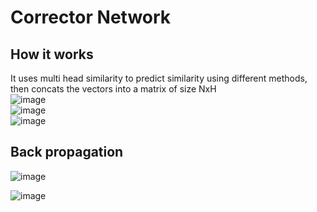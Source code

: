 # Corrector Network
## How it works 
It uses multi head similarity to predict similarity using different methods, then concats the vectors into a matrix of size NxH <br>
![image](https://github.com/TortoiseShell04/CorrectorNetwork/assets/118297920/3bfcc090-eb3f-4ae2-988c-61b247f42e7e)
<br>
![image](https://github.com/TortoiseShell04/CorrectorNetwork/assets/118297920/660db837-7509-46f2-b547-c23dfab6f710)
<br>
![image](https://github.com/TortoiseShell04/CorrectorNetwork/assets/118297920/becfcb8e-c0c8-49f3-9c92-2792f55581e6)
<br>
## Back propagation
![image](https://github.com/TortoiseShell04/CorrectorNetwork/assets/118297920/66e08648-587d-419e-bbaf-ee742823beca)<br>

![image](https://github.com/TortoiseShell04/CorrectorNetwork/assets/118297920/8832ceaa-f767-4336-ad66-940259e8c353)<br>

